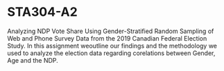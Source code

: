 # STA304-A2
Analyzing NDP Vote Share Using Gender-Stratified Random Sampling of Web and Phone Survey Data from the 2019 Canadian Federal Election Study.
In this assignment weoutline our findings and the methodology we used to analyze the election data regarding corelations between Gender, Age and the NDP.
